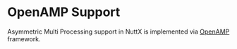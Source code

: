 # OpenAMP Support

Asymmetric Multi Processing support in NuttX is implemented via
[OpenAMP](https://www.openampproject.org/) framework.
